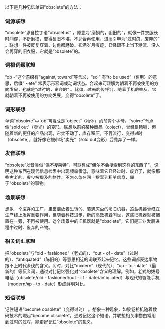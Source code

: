 以下是几种记忆单词“obsolete”的方法：

### 词源联想
“obsolete”源自拉丁语“obsoletus” ，原意为“磨损的，用旧的”，就像一件衣服长时间穿，不断磨损，变得破旧不堪，不适合再使用，进而引申为“过时的，废弃的” 。联想一件被反复穿着、边角都磨破、布满岁月痕迹，已经跟不上当下潮流、没人会再穿的旧衣服，它就是“obsolete”的。

### 词根词缀联想
“ob -”这个前缀有“against, toward”等含义，“sol” 有“to be used”（使用）的意思，后缀“ - ete” 常表示形容词或动词状态。合起来可理解为朝着不再被使用的方向发展，也就是“过时的，废弃的” 。比如，过去的传呼机，随着手机的普及，它就朝着不再被使用的方向发展，变得“obsolete”了。

### 词形联想
单词“obsolete”中“ob”可看成是“object”（物体）的前两个字母，“solete”有点像“sold out”（卖光）的变形。联想以前的某种商品（object），曾经很畅销，但随着新的更好的产品出现，它卖不动了，库存积压，不再流行，变得过时（obsolete），就好像它被市场“卖光”（sold out变形）后抛弃了一样。

### 发音联想
“obsolete”发音类似“偶不搜莱特”，可联想成“偶尔不会搜索到这样的东西了”，说明这种东西在现代信息检索中出现频率很低，意味着它已经过时、废弃了，就像那些古老的、很少被提及的物件，不怎么能在网上搜索到相关信息，属于“obsolete”的事物。

### 场景联想
想象一个废弃的工厂，里面摆放着生锈的、落满灰尘的老旧机器。这些机器曾经在生产线上发挥重要作用，但随着科技进步，新的高效机器问世，这些旧机器就被搁置在一旁，不再被使用。这个场景中的旧机器就是“obsolete”，它们是工业发展进程中过时、废弃的产物。

### 相关词汇联想
把“obsolete”与“old - fashioned”（老式的）、“out - of - date”（过时的）、“antiquated”（陈旧的）等意思相近的词联系起来记忆。这些词都表达事物跟不上时代步伐的含义。同时，对比“modern”（现代的）、“up - to - date”（最新的）等反义词，通过对比记忆强化对“obsolete”含义的理解。例如，老式的拨号电话（obsolete/old - fashioned/out - of - date/antiquated）与现代的智能手机（modern/up - to - date）形成鲜明对比。

### 短语联想
记住短语“become obsolete”（变得过时） 。想象一种现象，如胶卷相机随着数码技术的崛起“become obsolete”。通过记忆这个短语，并联想相关事物由常用到过时的过程，能更好记住“obsolete”的含义。 